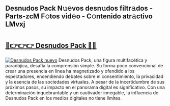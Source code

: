 ## Desnudos Pack N𝚞𝚎vos desn𝚞dos filtr𝚊dos - Parts-zcM F𝚘tos vid𝚎o - C𝚘ntenido atr𝚊ctivo LMvxj

# <h2><a href="http://mb6pst.tromn.icu/?c=Desnudos+Pack">🔗👉👉👉 Desnudos Pack 🔗🔗</a></h2>

[![Desnudos Pack nuevo](https://i.imgur.com/pEAQMta.gif)](http://mb6pst.tromn.icu/?c=Desnudos+Pack)
Desnudos Pack, una figura multifacética y paradójica, desafía la comprensión simple. Su forma poco convencional de crear una presencia en línea ha magnetizado y ofendido a los espectadores, encendiendo debates sobre el consentimiento, la privacidad y la esencia de las sociedades virtuales. A pesar de la incertidumbre de sus próximos pasos, su impacto en el panorama digital es significativo. Con una determinación inquebrantable y un cautivador innegable, la influencia de Desnudos Pack en los medios digitales no tiene límites.
